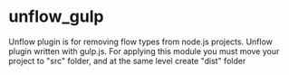 # unflow_gulp
Unflow plugin is for removing flow types from node.js projects. Unflow plugin written with gulp.js. 
For applying this module you must move your project to "src" folder, and at the same level create "dist" folder